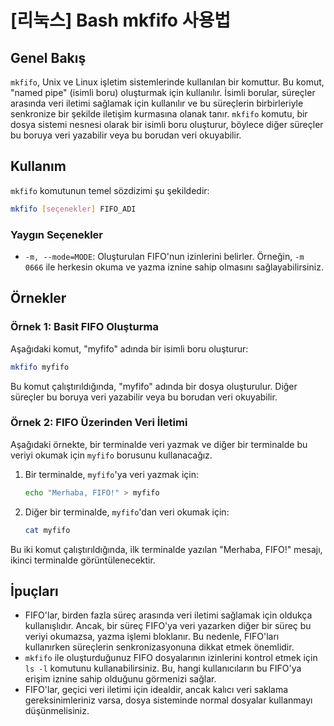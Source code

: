 # [리눅스] Bash mkfifo 사용법

## Genel Bakış
`mkfifo`, Unix ve Linux işletim sistemlerinde kullanılan bir komuttur. Bu komut, "named pipe" (isimli boru) oluşturmak için kullanılır. İsimli borular, süreçler arasında veri iletimi sağlamak için kullanılır ve bu süreçlerin birbirleriyle senkronize bir şekilde iletişim kurmasına olanak tanır. `mkfifo` komutu, bir dosya sistemi nesnesi olarak bir isimli boru oluşturur, böylece diğer süreçler bu boruya veri yazabilir veya bu borudan veri okuyabilir.

## Kullanım
`mkfifo` komutunun temel sözdizimi şu şekildedir:

```bash
mkfifo [seçenekler] FIFO_ADI
```

### Yaygın Seçenekler
- `-m, --mode=MODE`: Oluşturulan FIFO'nun izinlerini belirler. Örneğin, `-m 0666` ile herkesin okuma ve yazma iznine sahip olmasını sağlayabilirsiniz.

## Örnekler
### Örnek 1: Basit FIFO Oluşturma
Aşağıdaki komut, "myfifo" adında bir isimli boru oluşturur:

```bash
mkfifo myfifo
```

Bu komut çalıştırıldığında, "myfifo" adında bir dosya oluşturulur. Diğer süreçler bu boruya veri yazabilir veya bu borudan veri okuyabilir.

### Örnek 2: FIFO Üzerinden Veri İletimi
Aşağıdaki örnekte, bir terminalde veri yazmak ve diğer bir terminalde bu veriyi okumak için `myfifo` borusunu kullanacağız.

1. Bir terminalde, `myfifo`'ya veri yazmak için:

    ```bash
    echo "Merhaba, FIFO!" > myfifo
    ```

2. Diğer bir terminalde, `myfifo`'dan veri okumak için:

    ```bash
    cat myfifo
    ```

Bu iki komut çalıştırıldığında, ilk terminalde yazılan "Merhaba, FIFO!" mesajı, ikinci terminalde görüntülenecektir.

## İpuçları
- FIFO'lar, birden fazla süreç arasında veri iletimi sağlamak için oldukça kullanışlıdır. Ancak, bir süreç FIFO'ya veri yazarken diğer bir süreç bu veriyi okumazsa, yazma işlemi bloklanır. Bu nedenle, FIFO'ları kullanırken süreçlerin senkronizasyonuna dikkat etmek önemlidir.
- `mkfifo` ile oluşturduğunuz FIFO dosyalarının izinlerini kontrol etmek için `ls -l` komutunu kullanabilirsiniz. Bu, hangi kullanıcıların bu FIFO'ya erişim iznine sahip olduğunu görmenizi sağlar.
- FIFO'lar, geçici veri iletimi için idealdir, ancak kalıcı veri saklama gereksinimleriniz varsa, dosya sisteminde normal dosyalar kullanmayı düşünmelisiniz.
